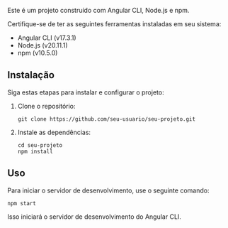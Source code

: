 Este é um projeto construído com Angular CLI, Node.js e npm.

Certifique-se de ter as seguintes ferramentas instaladas em seu sistema:

- Angular CLI (v17.3.1)
- Node.js (v20.11.1)
- npm (v10.5.0)

## Instalação

Siga estas etapas para instalar e configurar o projeto:

1. Clone o repositório:
   ```
   git clone https://github.com/seu-usuario/seu-projeto.git
   ```

2. Instale as dependências:
   ```
   cd seu-projeto
   npm install
   ```

## Uso

Para iniciar o servidor de desenvolvimento, use o seguinte comando:
   ```
   npm start
   ```

Isso iniciará o servidor de desenvolvimento do Angular CLI.